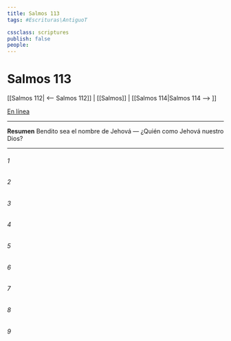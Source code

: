 ```yaml
---
title: Salmos 113
tags: #Escrituras\AntiguoT

cssclass: scriptures
publish: false
people:
---
```


# Salmos 113
[[Salmos 112| <-- Salmos 112]] | [[Salmos]] | [[Salmos 114|Salmos 114 --> ]]

[En línea](https://churchofjesuschrist.org/study/scriptures/ot/ps/113?lang=spa)

---
__Resumen__
Bendito sea el nombre de Jehová — ¿Quién como Jehová nuestro Dios?

---
###### 1 


###### 2 


###### 3 


###### 4 


###### 5 


###### 6 


###### 7 


###### 8 


###### 9 


